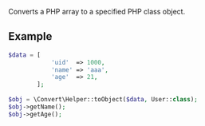 Converts a PHP array to a specified PHP class object.
## Example

```php
$data = [
            'uid'  => 1000,
            'name' => 'aaa',
            'age'  => 21,
        ];
        
$obj = \Convert\Helper::toObject($data, User::class);
$obj->getName();
$obj->getAge();
```